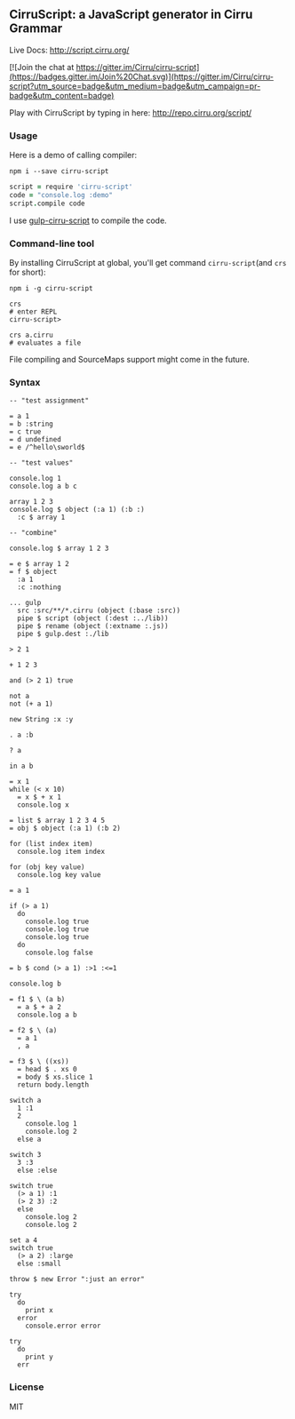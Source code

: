 
CirruScript: a JavaScript generator in Cirru Grammar
------

Live Docs: http://script.cirru.org/

[![Join the chat at https://gitter.im/Cirru/cirru-script](https://badges.gitter.im/Join%20Chat.svg)](https://gitter.im/Cirru/cirru-script?utm_source=badge&utm_medium=badge&utm_campaign=pr-badge&utm_content=badge)

Play with CirruScript by typing in here: http://repo.cirru.org/script/

### Usage

Here is a demo of calling compiler:

```
npm i --save cirru-script
```

```coffee
script = require 'cirru-script'
code = "console.log :demo"
script.compile code
```

I use [gulp-cirru-script][gulp] to compile the code.

[gulp]: https://github.com/Cirru/gulp-cirru-script

### Command-line tool

By installing CirruScript at global, you'll get command `cirru-script`(and `crs` for short):

```text
npm i -g cirru-script
```

```text
crs
# enter REPL
cirru-script>
```

```text
crs a.cirru
# evaluates a file
```

File compiling and SourceMaps support might come in the future.

### Syntax

```cirru
-- "test assignment"

= a 1
= b :string
= c true
= d undefined
= e /^hello\sworld$

-- "test values"

console.log 1
console.log a b c

array 1 2 3
console.log $ object (:a 1) (:b :)
  :c $ array 1

-- "combine"

console.log $ array 1 2 3

= e $ array 1 2
= f $ object
  :a 1
  :c :nothing

... gulp
  src :src/**/*.cirru (object (:base :src))
  pipe $ script (object (:dest :../lib))
  pipe $ rename (object (:extname :.js))
  pipe $ gulp.dest :./lib

> 2 1

+ 1 2 3

and (> 2 1) true

not a
not (+ a 1)

new String :x :y

. a :b

? a

in a b

= x 1
while (< x 10)
  = x $ + x 1
  console.log x

= list $ array 1 2 3 4 5
= obj $ object (:a 1) (:b 2)

for (list index item)
  console.log item index

for (obj key value)
  console.log key value

= a 1

if (> a 1)
  do
    console.log true
    console.log true
    console.log true
  do
    console.log false

= b $ cond (> a 1) :>1 :<=1

console.log b

= f1 $ \ (a b)
  = a $ + a 2
  console.log a b

= f2 $ \ (a)
  = a 1
  , a

= f3 $ \ ((xs))
  = head $ . xs 0
  = body $ xs.slice 1
  return body.length

switch a
  1 :1
  2
    console.log 1
    console.log 2
  else a

switch 3
  3 :3
  else :else

switch true
  (> a 1) :1
  (> 2 3) :2
  else
    console.log 2
    console.log 2

set a 4
switch true
  (> a 2) :large
  else :small

throw $ new Error ":just an error"

try
  do
    print x
  error
    console.error error

try
  do
    print y
  err
```

### License

MIT